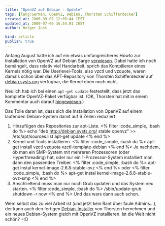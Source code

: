 ```yaml
---
title: "OpenVZ auf Debian - Update"
tags: [lang:German, OpenVZ, Debian, Thorsten Schifferdecker]
created_at: 2006-09-07 12:03:44 CEST
updated_at: 2009-07-06 16:54:01 CEST
author: Holger Just

kind: article
publish: true
---
```


Anfang August hatte ich auf ein etwas umfangreicheres Howto zur Installation von OpenVZ auf Debian Sarge [verwiesen](/2006/08/04/openvz-auf-debian). Dabei hatte ich noch bemängelt, dass relativ viel Handarbeit, sprich das Kompilieren eines Kernels nötig war. Die Userlevel-Tools, also vzctl und vzquote, waren damals schon über das APT-Repository von Thorsten Schifferdecker auf [debian.systs.org](http://debian.systs.org) verfügbar, die Kernel eben noch nicht.

Neulich hab ich bei einen `apt-get update` festestellt, dass jetzt das komplette OpenVZ-Paket verfügbar ist. (OK, Thorsten hat mit in einem Kommentar auch darauf [hingewiesen](/2006/08/04/openvz-auf-debian#comment-204).)

Das Tolle daran ist, dass sich die Installation von OpenVZ auf einem laufenden Debian-System damit auf 6 Zeilen reduziert.

1.  Hinzufügen des Repositories zur apt-Liste.
<% filter :code_simple, :bash do %>
echo "deb http://debian.systs.org/ stable openvz" >> /etc/apt/sources.list
apt-get update
<% end %>
2. Kernel und Tools installieren.
<% filter :code_simple, :bash do %>
apt-get install vzctl vzquota vzctl-template-debian
<% end %>
    Je nachdem, ob man ein SMP-System mit mehreren Prozessoren (oder Hyperthreading) hat, oder nur ein 1-Prozessor-System installiert man dann den passenden Treiber.
<% filter :code_simple, :bash do %>
apt-get instal kernel-image-2.6.8-stable-ovz
<% end %>
    oder
<% filter :code_simple, :bash do %>
  apt-get instal kernel-image-2.6.8-stable-ovz-smp
<% end %>
3. Anschließend muss man nur noch Grub updaten und das System neu starten.
<% filter :code_simple, :bash do %>
/sbin/update-grub
shutdown -r now
<% end %>
Und das wars dann auch schon.

Wem selbst das zu viel Arbeit ist (und jetzt kein Rant über faule Admins...), der kann auch den fertigen [Debian-Installer](http://debian.systs.org/openvz/77/forzza-installer-14-ready-stable-release-upload/) von Thorsten hernehmen und ein neues Debian-System gleich mit OpenVZ installieren. Ist die Welt nicht schön? =:D